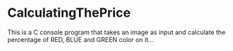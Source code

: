CalculatingThePrice
===================
This is a C console program that takes an image as input and calculate the percentage of RED, BLUE and GREEN color on it... 
